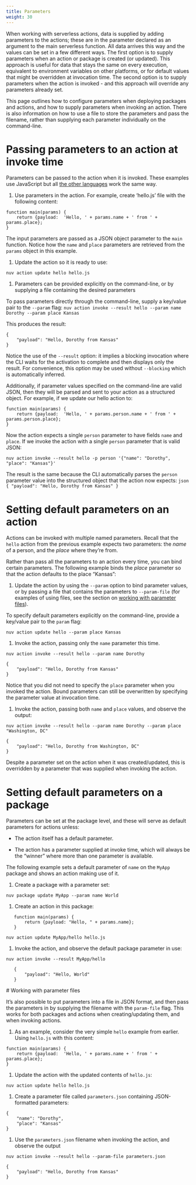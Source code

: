 ```yaml
---
title: Parameters
weight: 30
---
```

When working with serverless actions, data is supplied by adding
parameters to the actions; these are in the parameter declared as an
argument to the main serverless function. All data arrives this way and
the values can be set in a few different ways. The first option is to
supply parameters when an action or package is created (or updated).
This approach is useful for data that stays the same on every execution,
equivalent to environment variables on other platforms, or for default
values that might be overridden at invocation time. The second option is
to supply parameters when the action is invoked - and this approach will
override any parameters already set.

This page outlines how to configure parameters when deploying packages
and actions, and how to supply parameters when invoking an action. There
is also information on how to use a file to store the parameters and
pass the filename, rather than supplying each parameter individually on
the command-line.

# Passing parameters to an action at invoke time

Parameters can be passed to the action when it is invoked. These
examples use JavaScript but all [the other
languages](#index-runtimes.adoc) work the same way.

1. Use parameters in the action. For example, create ‘hello.js’ file
    with the following content:

<!-- -->

    function main(params) {
        return {payload:  'Hello, ' + params.name + ' from ' + params.place};
    }

The input parameters are passed as a JSON object parameter to the `main`
function. Notice how the `name` and `place` parameters are retrieved
from the `params` object in this example.

1. Update the action so it is ready to use:

<!-- -->

    nuv action update hello hello.js

1. Parameters can be provided explicitly on the command-line, or by
    supplying a file containing the desired parameters

To pass parameters directly through the command-line, supply a key/value
pair to the `--param` flag:
`nuv action invoke --result hello --param name Dorothy --param place Kansas`

This produces the result:

    {
        "payload": "Hello, Dorothy from Kansas"
    }

Notice the use of the `--result` option: it implies a blocking
invocation where the CLI waits for the activation to complete and then
displays only the result. For convenience, this option may be used
without `--blocking` which is automatically inferred.

Additionally, if parameter values specified on the command-line are
valid JSON, then they will be parsed and sent to your action as a
structured object. For example, if we update our hello action to:

    function main(params) {
        return {payload:  'Hello, ' + params.person.name + ' from ' + params.person.place};
    }

Now the action expects a single `person` parameter to have fields `name`
and `place`. If we invoke the action with a single `person` parameter
that is valid JSON:

    nuv action invoke --result hello -p person '{"name": "Dorothy", "place": "Kansas"}'

The result is the same because the CLI automatically parses the `person`
parameter value into the structured object that the action now expects:
`json { "payload": "Hello, Dorothy from Kansas" }`

# Setting default parameters on an action

Actions can be invoked with multiple named parameters. Recall that the
`hello` action from the previous example expects two parameters: the
*name* of a person, and the *place* where they’re from.

Rather than pass all the parameters to an action every time, you can
bind certain parameters. The following example binds the *place*
parameter so that the action defaults to the place “Kansas”:

1. Update the action by using the `--param` option to bind parameter
    values, or by passing a file that contains the parameters to
    `--param-file` (for examples of using files, see the section on
    [working with parameter files](##working-with-parameter-files)).

To specify default parameters explicitly on the command-line, provide a
key/value pair to the `param` flag:

    nuv action update hello --param place Kansas

1. Invoke the action, passing only the `name` parameter this time.

<!-- -->

    nuv action invoke --result hello --param name Dorothy

    {
        "payload": "Hello, Dorothy from Kansas"
    }

Notice that you did not need to specify the `place` parameter when you
invoked the action. Bound parameters can still be overwritten by
specifying the parameter value at invocation time.

1. Invoke the action, passing both `name` and `place` values, and
    observe the output:

<!-- -->

    nuv action invoke --result hello --param name Dorothy --param place "Washington, DC"

    {
        "payload": "Hello, Dorothy from Washington, DC"
    }

Despite a parameter set on the action when it was created/updated, this
is overridden by a parameter that was supplied when invoking the action.

# Setting default parameters on a package

Parameters can be set at the package level, and these will serve as
default parameters for actions unless:

- The action itself has a default parameter.

- The action has a parameter supplied at invoke time, which will
    always be the “winner” where more than one parameter is available.

The following example sets a default parameter of `name` on the `MyApp`
package and shows an action making use of it.

1. Create a package with a parameter set:

<!-- -->

    nuv package update MyApp --param name World

1. Create an action in this package:

<!-- -->

       function main(params) {
           return {payload: "Hello, " + params.name};
       }

    nuv action update MyApp/hello hello.js

1. Invoke the action, and observe the default package parameter in use:

<!-- -->

    nuv action invoke --result MyApp/hello

       {
           "payload": "Hello, World"
       }

\# Working with parameter files

It’s also possible to put parameters into a file in JSON format, and
then pass the parameters in by supplying the filename with the
`param-file` flag. This works for both packages and actions when
creating/updating them, and when invoking actions.

1. As an example, consider the very simple `hello` example from
    earlier. Using `hello.js` with this content:

<!-- -->

    function main(params) {
        return {payload:  'Hello, ' + params.name + ' from ' + params.place};
    }

1. Update the action with the updated contents of `hello.js`:

<!-- -->

    nuv action update hello hello.js

1. Create a parameter file called `parameters.json` containing
    JSON-formatted parameters:

<!-- -->

    {
        "name": "Dorothy",
        "place": "Kansas"
    }

1. Use the `parameters.json` filename when invoking the action, and
    observe the output

<!-- -->

    nuv action invoke --result hello --param-file parameters.json

    {
        "payload": "Hello, Dorothy from Kansas"
    }
